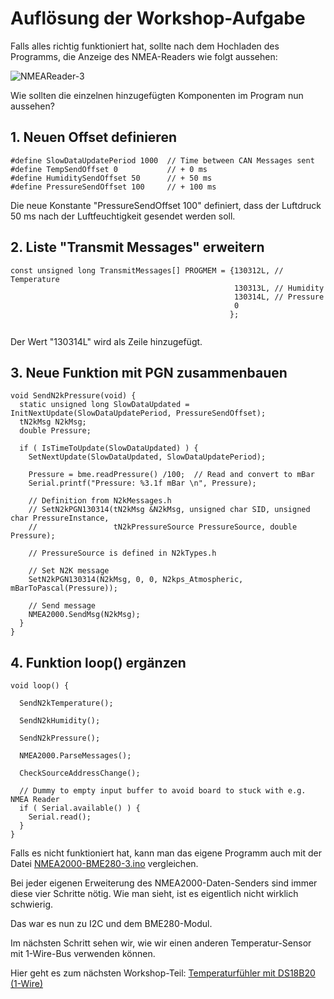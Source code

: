 # Auflösung der Workshop-Aufgabe

Falls alles richtig funktioniert hat, sollte nach dem Hochladen des Programms, die Anzeige des NMEA-Readers wie folgt aussehen:

![NMEAReader-3](https://github.com/AK-Homberger/NMEA-Workshop/blob/main/Bilder/NMEAReader-3.png)

Wie sollten die einzelnen hinzugefügten Komponenten im Program nun aussehen?

## 1. Neuen Offset definieren

```
#define SlowDataUpdatePeriod 1000  // Time between CAN Messages sent
#define TempSendOffset 0           // + 0 ms
#define HumiditySendOffset 50      // + 50 ms
#define PressureSendOffset 100     // + 100 ms
````
Die neue Konstante "PressureSendOffset 100" definiert, dass der Luftdruck 50 ms nach der Luftfeuchtigkeit gesendet werden soll.

## 2. Liste "Transmit Messages" erweitern

```
const unsigned long TransmitMessages[] PROGMEM = {130312L, // Temperature
                                                  130313L, // Humidity
                                                  130314L, // Pressure
                                                  0
                                                 };
                                                 
````
Der Wert "130314L" wird als Zeile hinzugefügt.

## 3. Neue Funktion mit PGN zusammenbauen

```
void SendN2kPressure(void) {
  static unsigned long SlowDataUpdated = InitNextUpdate(SlowDataUpdatePeriod, PressureSendOffset);
  tN2kMsg N2kMsg;
  double Pressure;        

  if ( IsTimeToUpdate(SlowDataUpdated) ) {
    SetNextUpdate(SlowDataUpdated, SlowDataUpdatePeriod);
        
    Pressure = bme.readPressure() /100;  // Read and convert to mBar 
    Serial.printf("Pressure: %3.1f mBar \n", Pressure);

    // Definition from N2kMessages.h
    // SetN2kPGN130314(tN2kMsg &N2kMsg, unsigned char SID, unsigned char PressureInstance,
    //                 tN2kPressureSource PressureSource, double Pressure);
    
    // PressureSource is defined in N2kTypes.h

    // Set N2K message
    SetN2kPGN130314(N2kMsg, 0, 0, N2kps_Atmospheric, mBarToPascal(Pressure));
    
    // Send message
    NMEA2000.SendMsg(N2kMsg);
  }
}
```

## 4. Funktion loop() ergänzen

```
void loop() {

  SendN2kTemperature();
  
  SendN2kHumidity();

  SendN2kPressure();

  NMEA2000.ParseMessages();

  CheckSourceAddressChange();
  
  // Dummy to empty input buffer to avoid board to stuck with e.g. NMEA Reader
  if ( Serial.available() ) {
    Serial.read();
  }
}
```

Falls es nicht funktioniert hat, kann man das eigene Programm auch mit der Datei [NMEA2000-BME280-3.ino](https://github.com/AK-Homberger/NMEA2000-Workshop/blob/main/NMEA2000-BME280-3/NMEA2000-BME280-3.ino) vergleichen.

Bei jeder eigenen Erweiterung des NMEA2000-Daten-Senders sind immer diese vier Schritte nötig. Wie man sieht, ist es eigentlich nicht wirklich schwierig.

Das war es nun zu I2C und dem BME280-Modul.

Im nächsten Schritt sehen wir, wie wir einen anderen Temperatur-Sensor mit 1-Wire-Bus verwenden können.

Hier geht es zum nächsten Workshop-Teil: [Temperaturfühler mit DS18B20 (1-Wire)](https://github.com/AK-Homberger/NMEA-Workshop/blob/main/DS18B20.md)


